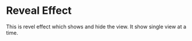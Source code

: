 # Reveal Effect

This is revel effect which shows and hide the  view. It show single view at a time.